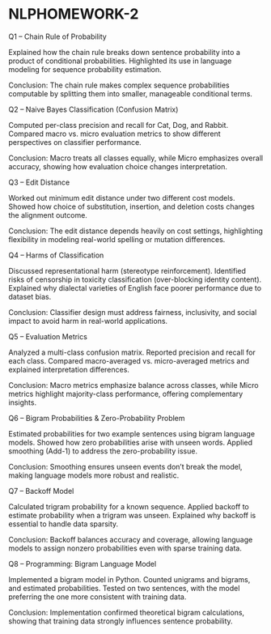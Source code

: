 # NLPHOMEWORK-2
Q1 – Chain Rule of Probability

Explained how the chain rule breaks down sentence probability into a product of conditional probabilities.
Highlighted its use in language modeling for sequence probability estimation.

Conclusion: The chain rule makes complex sequence probabilities computable by splitting them into smaller, manageable conditional terms.

Q2 – Naive Bayes Classification (Confusion Matrix)

Computed per-class precision and recall for Cat, Dog, and Rabbit.
Compared macro vs. micro evaluation metrics to show different perspectives on classifier performance.

Conclusion: Macro treats all classes equally, while Micro emphasizes overall accuracy, showing how evaluation choice changes interpretation.

Q3 – Edit Distance

Worked out minimum edit distance under two different cost models.
Showed how choice of substitution, insertion, and deletion costs changes the alignment outcome.

Conclusion: The edit distance depends heavily on cost settings, highlighting flexibility in modeling real-world spelling or mutation differences.

Q4 – Harms of Classification

Discussed representational harm (stereotype reinforcement).
Identified risks of censorship in toxicity classification (over-blocking identity content).
Explained why dialectal varieties of English face poorer performance due to dataset bias.

Conclusion: Classifier design must address fairness, inclusivity, and social impact to avoid harm in real-world applications.

Q5 – Evaluation Metrics

Analyzed a multi-class confusion matrix.
Reported precision and recall for each class.
Compared macro-averaged vs. micro-averaged metrics and explained interpretation differences.

Conclusion: Macro metrics emphasize balance across classes, while Micro metrics highlight majority-class performance, offering complementary insights.

Q6 – Bigram Probabilities & Zero-Probability Problem

Estimated probabilities for two example sentences using bigram language models.
Showed how zero probabilities arise with unseen words.
Applied smoothing (Add-1) to address the zero-probability issue.

Conclusion: Smoothing ensures unseen events don’t break the model, making language models more robust and realistic.

Q7 – Backoff Model

Calculated trigram probability for a known sequence.
Applied backoff to estimate probability when a trigram was unseen.
Explained why backoff is essential to handle data sparsity.

Conclusion: Backoff balances accuracy and coverage, allowing language models to assign nonzero probabilities even with sparse training data.

Q8 – Programming: Bigram Language Model

Implemented a bigram model in Python.
Counted unigrams and bigrams, and estimated probabilities.
Tested on two sentences, with the model preferring the one more consistent with training data.

Conclusion: Implementation confirmed theoretical bigram calculations, showing that training data strongly influences sentence probability.
